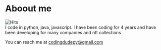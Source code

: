 # Aboout me
![Hits](https://hits.link/hits?url=https://github.com/codingdudepy&bgRight=FAA0A0&bgLeft=555)<br>
 I code in python, java, javascript. I have been coding for 4 years and have been developing for many companies and nft collections 



You can reach me at codingdudepy@gmail.com


